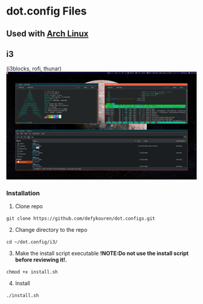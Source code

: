 # **dot.config Files**
## Used with [Arch Linux](https://archlinux.org/download/)

## i3
(i3blocks, rofi, thunar)
![alt text](pictures/i3.png)

### Installation
1. Clone repo

`git clone https://github.com/defykouren/dot.configs.git`

2. Change directory to the repo

`cd ~/dot.config/i3/`

3. Make the install script executable
**!NOTE:Do not use the install script before reviewing it!.**

`chmod +x install.sh`

4. Install

`./install.sh`
